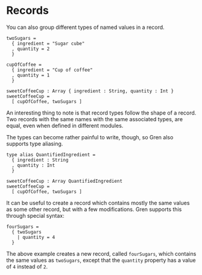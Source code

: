 # Records

You can also group different types of named values in a record.

```
twoSugars =
  { ingredient = "Sugar cube"
  , quantity = 2
  }

cupOfCoffee =
  { ingredient = "Cup of coffee"
  , quantity = 1
  }

sweetCoffeeCup : Array { ingredient : String, quantity : Int }
sweetCoffeeCup =
  [ cupOfCoffee, twoSugars ]
```

An interesting thing to note is that record types follow the shape of a record. Two records with the same names with the same associated types, are equal, even when defined in different modules.

The types can become rather painful to write, though, so Gren also supports type aliasing.

```
type alias QuantifiedIngredient =
  { ingredient : String
  , quantity : Int
  }

sweetCoffeeCup : Array QuantifiedIngredient
sweetCoffeeCup =
  [ cupOfCoffee, twoSugars ]
```

It can be useful to create a record which contains mostly the same values as some other record, but with a few modifications. Gren supports this through special syntax:

```gren
fourSugars =
  { twoSugars
    | quantity = 4
  }
```

The above example creates a new record, called `fourSugars`, which contains the same values as `twoSugars`, except that the `quantity` property has a value of `4` instead of `2`.
